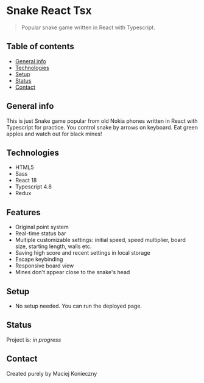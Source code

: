 # Snake React Tsx

> Popular snake game written in React with Typescript.

## Table of contents

- [General info](#general-info)
- [Technologies](#technologies)
- [Setup](#setup)
- [Status](#status)
- [Contact](#contact)

## General info

This is just Snake game popular from old Nokia phones written in React with Typescript for practice. You control snake by arrows on keyboard. Eat green apples and watch out for black mines!

## Technologies

- HTML5
- Sass
- React 18
- Typescript 4.8
- Redux

## Features

- Original point system
- Real-time status bar
- Multiple customizable settings: initial speed, speed multiplier, board size, starting length, walls etc.
- Saving high score and recent settings in local storage
- Escape keybinding
- Responsive board view
- Mines don't appear close to the snake's head

## Setup

- No setup needed. You can run the deployed page.

## Status

Project is: _in progress_

## Contact

Created purely by Maciej Konieczny

